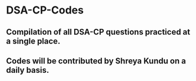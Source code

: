 # DSA-CP-Codes
## Compilation of all DSA-CP questions practiced at a single place.
## Codes will be contributed by Shreya Kundu on a daily basis.
